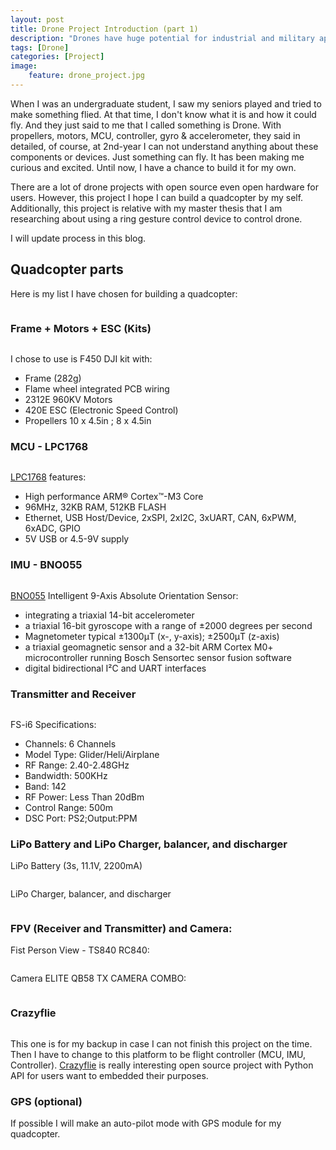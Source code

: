 ```yaml
---
layout: post
title: Drone Project Introduction (part 1)
description: "Drones have huge potential for industrial and military applications as well. They can enable access to potentially hazardous locations remotely and remove the need to put personnel in a dangerous situation. Quadcopters can be incredibly agile giving them the ability to navigate within relatively confined spaces and perform complex tasks. "
tags: [Drone]
categories: [Project]
image:
    feature: drone_project.jpg
---
```


When I was an undergraduate student, I saw my seniors played and tried to make something flied.
At that time, I don't know what it is and how it could fly. And they just said to me that I called something is Drone.
With propellers, motors, MCU, controller, gyro & accelerometer, they said in detailed, of course, at 2nd-year I can not understand
anything about these components or devices. Just something can fly. It has been making me curious and excited. Until now, I have a chance to
build it for my own.

There are a lot of drone projects with open source even open hardware for users. However, this project I hope I can build a quadcopter by my self. Additionally, this project is relative with my master thesis that I am researching about using a ring gesture control device to control drone.

I will update process in this blog.

<!-- more -->

## Quadcopter parts

Here is my list I have chosen for building a quadcopter:

<figure>
	<img src="/images/drone_project/drone_components.JPG" alt="">
</figure>

### Frame + Motors + ESC (Kits)

<figure>
	<img src="/images/drone_project/F450-Kit.jpg" alt="">
</figure>


I chose to use is F450 DJI kit with:

* Frame (282g)
* Flame wheel integrated PCB wiring
* 2312E 960KV Motors
* 420E ESC (Electronic Speed Control)
* Propellers 10 x 4.5in ; 8 x 4.5in

### MCU - LPC1768
<figure class="half center">
	<img src="/images/drone_project/lpc1768.jpg" alt="">
</figure>

[LPC1768](http://www.nxp.com/products/microcontrollers-and-processors/arm-processors/lpc-cortex-m-mcus/lpc-cortex-m3/lpc1700-cortex-m3/arm-mbed-lpc1768-board:OM11043) features:

* High performance ARM® Cortex™-M3 Core
* 96MHz, 32KB RAM, 512KB FLASH
* Ethernet, USB Host/Device, 2xSPI, 2xI2C, 3xUART, CAN, 6xPWM, 6xADC, GPIO
* 5V USB or 4.5-9V supply

### IMU - BNO055
<figure class="half center">
	<img src="/images/drone_project/bno055.jpg" alt="">
</figure>

[BNO055](https://learn.adafruit.com/adafruit-bno055-absolute-orientation-sensor/overview) Intelligent 9-Axis Absolute Orientation Sensor:

* integrating a triaxial 14-bit accelerometer
* a triaxial 16-bit gyroscope with a range of ±2000 degrees per second
* Magnetometer typical ±1300μT (x-, y-axis); ±2500μT (z-axis)
* a triaxial geomagnetic sensor and a 32-bit ARM Cortex M0+ microcontroller running Bosch Sensortec sensor fusion software
* digital bidirectional I²C and UART interfaces

### Transmitter and Receiver

<figure class="half center">
	<img src="/images/drone_project/sky.jpg" alt="">
</figure>

FS-i6 Specifications:

* Channels: 6 Channels
* Model Type: Glider/Heli/Airplane
* RF Range: 2.40-2.48GHz
* Bandwidth: 500KHz
* Band: 142
* RF Power: Less Than 20dBm
* Control Range: 500m
* DSC Port: PS2;Output:PPM

### LiPo Battery and LiPo Charger, balancer, and discharger

LiPo Battery (3s, 11.1V, 2200mA)
<figure class="half center">
	<img src="/images/drone_project/lipo-battery.jpg" alt="">
</figure>

LiPo Charger, balancer, and discharger

<figure class="half center">
	<img src="/images/drone_project/charger.jpg" alt="">
</figure>

### FPV (Receiver and Transmitter) and Camera:
Fist Person View - TS840 RC840:

<figure class="half center">
	<img src="/images/drone_project/FPV.jpg" alt="">
</figure>

Camera ELITE QB58 TX CAMERA COMBO:

<figure class="half center">
	<img src="/images/drone_project/camera.jpg" alt="">
</figure>

### Crazyflie

<figure class="half center">
	<img src="/images/drone_project/crazyflie.png" alt="">
</figure>

This one is for my backup in case I can not finish this project on the time. Then I have to change to this platform to be flight controller (MCU, IMU, Controller). [Crazyflie](https://www.bitcraze.io/) is really interesting open source project with Python API for users want to embedded their purposes.

### GPS (optional)
If possible I will make an auto-pilot mode with GPS module for my quadcopter.
